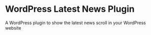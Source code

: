 # WordPress Latest News Plugin

A WordPress plugin to show the latest news scroll in your WordPress website